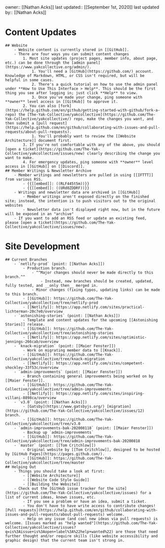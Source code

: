 owner:: [[Nathan Acks]]
last updated:: [[September 1st, 2020]]
last updated by:: [[Nathan Acks]]
# Content Updates
    ## Website
        - Website content is currently stored in [[GitHub]].
        - There are four ways you can submit content changes
            1. Most site updates (project pages, member info, about page, etc.) can be done through the [admin panel](https://www.yakcollective.org/admin/).
                1. You'll need a [GitHub](https://github.com/) account. Knowledge of Markdown, HTML, or CSS isn't required, but will be helpful in some cases.
                2. There's a quick tutorial on how to use the admin panel under **How to Use This Interface > Help**. This should be the first thing you see after logging in; just click **Help** to view.
                3. Once you've made your change, ping someone with **owner** level access in [[GitHub]] to approve it.
            2. You can also [fork](https://help.github.com/en/github/getting-started-with-github/fork-a-repo) the [The-Yak-Collective/yakcollective](https://github.com/The-Yak-Collective/yakcollective/) repo, make the changes you want, and then submit a [pull request](https://help.github.com/en/github/collaborating-with-issues-and-pull-requests/about-pull-requests).
                1. You'll probably want to review the [[Website Architecture]] document first.
            3. If you're not comfortable with any of the above, you should [open a ticket](https://github.com/The-Yak-Collective/yakcollective/issues/new) clearly describing the change you want to make.
            4. For emergency updates, ping someone with **owner** level access in [[GitHub]] on [[Discord]].
    ## Member Writings & Newsletter Archive
        - Member writings and newsletters are pulled in using [[IFTTT]] from various RSS.
            - {{[[embed]]: ((RLF445t5m))}}
            - {{[[embed]]: ((URd0ZDDRF))}}
        - Writings and newsletter data are archived in [[GitHub]]
            - Member writings aren't exposed directly on the finished site; instead, the intention is to push visitors out to the original websites
            - Newsletter data isn't displayed right now, but in the future will be exposed in an "archive"
        - If you want to add an RSS feed or update an existing feed, please [open a ticket](https://github.com/The-Yak-Collective/yakcollective/issues/new).
# Site Development
    ## Current Branches
        - `netlify-prod` (point: [[Nathan Acks]])
            - Production branch.
                - ^^Major changes should never be made directly to this branch.^^
                    - Instead, new branches should be created, updated, fully tested, and __only then__ merged in.
                - Minor changes (fixing typos, updating links) can be made to this branch.
            - [[GitHub]]: https://github.com/The-Yak-Collective/yakcollective/tree/netlify-prod
            - [[Netlify]]: https://app.netlify.com/sites/practical-lichterman-20c7e0/overview
        - `astonishing-stories` (point: [[Nathan Acks]])
            - Template and content updates for the upcoming [[Astonishing Stories]] release.
            - [[GitHub]]: https://github.com/The-Yak-Collective/yakcollective/tree/astonishing-stories
            - [[Netlify]]: https://app.netlify.com/sites/optimistic-jennings-266cab/overview
        - `knack-migration` (point: [[Maier Fenster]])
            - Work on migrating member data to [[Knack]].
            - [[GitHub]]: https://github.com/The-Yak-Collective/yakcollective/tree/knack-migration
            - [[Netlify]]: https://app.netlify.com/sites/competent-shockley-33f53c/overview
        - `admin-improvements` (point: [[Maier Fenster]])
            - Branch containing general improvements being worked on by [[Maier Fenster]].
            - [[GitHub]]: https://github.com/The-Yak-Collective/yakcollective/tree/admin-improvements
            - [[Netlify]]: https://app.netlify.com/sites/inspiring-villani-8898ca/overview
        - `v3.0` (point: [[Nathan Acks]])
            - [Gatsby](https://www.gatsbyjs.org/) [migration](https://github.com/The-Yak-Collective/yakcollective/issues/12) branch.
            - [[GitHub]]: https://github.com/The-Yak-Collective/yakcollective/tree/v3.0
        - `admin-improvements-bak-202008118` (point: [[Maier Fenster]])
            - Backup up `admin-improvements`
            - [[GitHub]]: https://github.com/The-Yak-Collective/yakcollective/tree/admin-improvements-bak-20200818
        - `master` (point: [[Tom Critchlow]])
            - Original website by [[Tom Critchlow]], designed to be hosted by [GitHub Pages](https://pages.github.com/).
            - [[GitHub]]: https://github.com/The-Yak-Collective/yakcollective/tree/master
    ## Helping Out
        - Things you should take a look at first:
            - [[Website Architecture]]
            - [[Website Code Style Guide]]
            - [[Building the Website]]
        - Check out the [GitHub issue tracker for the site](https://github.com/The-Yak-Collective/yakcollective/issues) for a list of current ideas, known issues, etc.
            - If you see a problem or have an idea, submit a ticket.
            - You don't have to have write access to contribute changes! [Pull requests](https://help.github.com/en/github/collaborating-with-issues-and-pull-requests/about-pull-requests) welcome.
            - Help on any issue (and cool new ideas via pull requests) is welcome. [Issues marked as "help wanted"](https://github.com/The-Yak-Collective/yakcollective/issues?q=is%3Aissue+is%3Aopen+label%3A%22help+wanted%22) are those that need further thought and/or require skills (like website accessibility and graphic design) that the current team isn't strong in.
